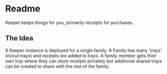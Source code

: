 # Readme

Keeper keeps things for you, primarily receipts for purchases.

## The Idea

A Keeper instance is deployed for a single family. A Family has many 'trays' (in/out trays) and receipts are added to trays. A family member gets their own tray where they can store receipts privately but additional shared trays can be created to share with the rest of the family.

